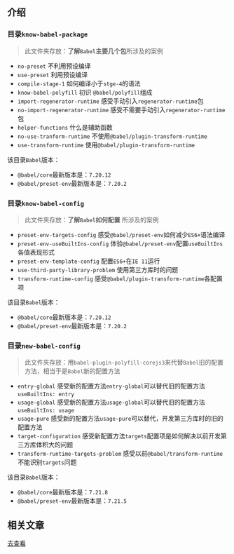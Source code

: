 

## 介绍

### 目录`know-babel-package`  
> 此文件夹存放：**了解`Babel`主要几个包**所涉及的案例

- `no-preset` 不利用预设编译
- `use-preset` 利用预设编译
- `compile-stage-1` 如何编译小于`stge-4`的语法
- `know-babel-polyfill` 初识 `@babel/polyfill`组成
- `import-regenerator-runtime` 感受手动引入`regenerator-runtime`包
- `no-import-regenerator-runtime` 感受不需要手动引入`regenerator-runtime`包
- `helper-functions` 什么是辅助函数
- `no-use-tranform-runtime` 不使用`@babel/plugin-transform-runtime`
- `use-transform-runtime` 使用`@babel/plugin-transform-runtime`

该目录`Babel`版本：
- `@babel/core`最新版本是：`7.20.12`
- `@babel/preset-env`最新版本是：`7.20.2`

### 目录`know-babel-config`  
> 此文件夹存放：**了解`Babel`如何配置** 所涉及的案例

- `preset-env-targets-config` 感受`@babel/preset-env`如何减少`ES6+`语法编译
- `preset-env-useBuiltIns-config` 体验`@babel/preset-env`配置`useBuiltIns`各值表现形式
- `preset-env-template-config` 配置`ES6+`在`IE 11`运行
- `use-third-party-library-problem` 使用第三方库时的问题
- `transform-runtime-config` 感受`@babel/plugin-transform-runtime`各配置项

该目录`Babel`版本：
- `@babel/core`最新版本是：`7.20.12`
- `@babel/preset-env`最新版本是：`7.20.2`

### 目录`new-babel-config`  
> 此文件夹存放：用`babel-plugin-polyfill-corejs3`来代替`Babel`旧的配置方法，相当于是`Babel`新的配置方法

- `entry-global` 感受新的配置方法`entry-global`可以替代旧的配置方法`useBuiltIns: entry`
- `usage-global` 感受新的配置方法`usage-global`可以替代旧的配置方法`useBuiltIns: usage`
- `usage-pure` 感受新的配置方法`usage-pure`可以替代，开发第三方库时的旧的配置方法
- `target-configuration` 感受新配置方法`targets`配置项是如何解决以前开发第三方库体积大的问题
- `transform-runtime-targets-problem` 感受以前`@babel/transform-runtime`不能识别`targets`问题

该目录`Babel`版本：
- `@babel/core`最新版本是：`7.21.8`
- `@babel/preset-env`最新版本是：`7.21.5`

## 相关文章
[去查看](https://juejin.cn/column/7185787287601905701)
